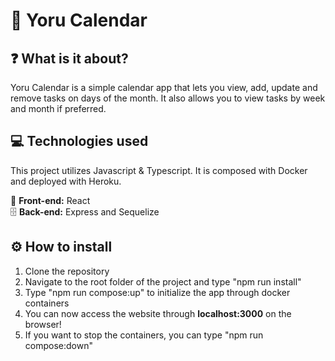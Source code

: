 # :crescent_moon: Yoru Calendar

## :question: What is it about?
Yoru Calendar is a simple calendar app that lets you view, add, update and remove tasks on days of the month. It also allows you to view tasks by week and month if preferred.

## :computer: Technologies used
This project utilizes Javascript & Typescript. It is composed with Docker and deployed with Heroku.

:page_with_curl: **Front-end:** React <br>
:file_cabinet: **Back-end:** Express and Sequelize

## :gear: How to install
1. Clone the repository
2. Navigate to the root folder of the project and type "npm run install"
3. Type "npm run compose:up" to initialize the app through docker containers
4. You can now access the website through **localhost:3000** on the browser!
5. If you want to stop the containers, you can type "npm run compose:down"
